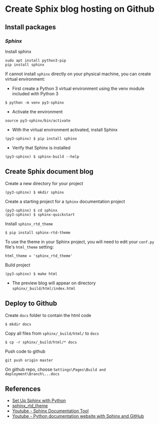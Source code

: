 # Create Sphix blog hosting on Github
## Install packages

### *Sphinx*
Install sphinx
```
sudo apt install python3-pip
pip install sphinx
```
If cannot install `sphinx` directly on your physical machine, you can create virtual environment:
- First create a Python 3 virtual environment using the venv module included with Python 3
```
$ python -m venv py3-sphinx
```
- Activate the environment
```
source py3-sphinx/bin/activate
```
- With the virtual environment activated, install Sphinx
```
(py3-sphinx) $ pip install sphinx
```
- Verify that Sphinx is installed
```
(py3-sphinx) $ sphinx-build --help
```

## Create Sphix document blog
Create a new directory for your project
```
(py3-sphinx) $ mkdir sphinx
```
Create a starting project for a `Sphinx` documentation project
```
(py3-sphinx) $ cd sphinx
(py3-sphinx) $ sphinx-quickstart
```
Install `sphinx_rtd_theme`
```
$ pip install sphinx-rtd-theme
```
To use the theme in your Sphinx project, you will need to edit your `conf.py` file's `html_theme` setting:
```
html_theme = 'sphinx_rtd_theme'
```
Build project
```
(py3-sphinx) $ make html
```
- The preview blog will appear on directory `sphinx/_build/html/index.html` 
## Deploy to Github
Create `docs` folder to contain the html code
```
$ mkdir docs
```
Copy all files from `sphinx/_build/html/` to `docs`
```
$ cp -r sphinx/_build/html/* docs
```
Push code to github 
```
git push origin master
```
On github repo, choose `Settings\Pages\Build and deployment\Branch\...docs`
## References
- [Set Up Sphinx with Python](https://www.docslikecode.com/learn/01-sphinx-python-rtd/)
- [sphinx_rtd_theme](https://github.com/readthedocs/sphinx_rtd_theme)
- [Youtube - Sphinx Documentation Tool](https://www.youtube.com/watch?v=5s3JvVqwESA)
- [Youtube - Python documentation website with Sphinx and GitHub](https://www.youtube.com/playlist?list=PLzHdTn7Pdxs4QhD7gJMbJQ59g4pLpmNWJ)